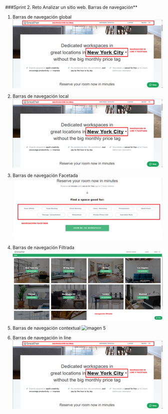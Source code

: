 ###Sprint 2. Reto Analizar un sitio web. Barras de navegación**

1.   Barras de navegación global
![imagen 1](images/breath1.PNG)

2.   Barras de navegación local
![imagen 2](images/breath1.PNG)

3.   Barras de navegación Facetada
![imagen 3](images/breath2.PNG)


4.   Barras de navegación Filtrada
![imagen 4](images/breath6.PNG)

5.   Barras de navegación contextual
![imagen 5](images/breath5.PNG)

6. Barras de navegación in line
![imagen 6](images/breath1.PNG)
